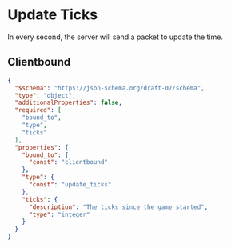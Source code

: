 # Update Ticks

In every second, the server will send a packet to update the time.

## Clientbound

```json
{
  "$schema": "https://json-schema.org/draft-07/schema",
  "type": "object",
  "additionalProperties": false,
  "required": [
    "bound_to",
    "type",
    "ticks"
  ],
  "properties": {
    "bound_to": {
      "const": "clientbound"
    },
    "type": {
      "const": "update_ticks"
    },
    "ticks": {
      "description": "The ticks since the game started",
      "type": "integer"
    }
  }
}
```